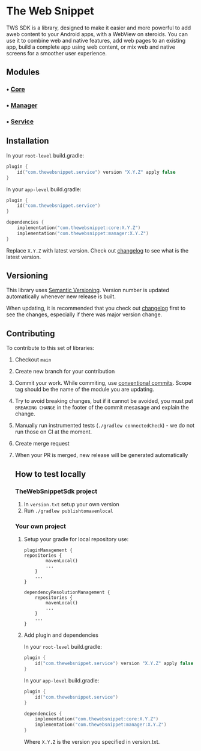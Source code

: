 # The Web Snippet

TWS SDK is a library, designed to make it easier and more powerful to add aweb content to your Android apps, with a WebView on
steroids.
You can use it to combine web and native features, add web pages to an existing app, build a complete app using web content,
or mix web and native screens for a smoother user experience.

## Modules

### • [Core](core/README.MD)
### • [Manager](manager/README.MD)

### • [Service](service/README.MD)

## Installation

In your `root-level` build.gradle:

```kotlin
plugin {
    id("com.thewebsnippet.service") version "X.Y.Z" apply false
}
```

In your `app-level` build.gradle:

```kotlin
plugin {
    id("com.thewebsnippet.service")
}

dependencies {
    implementation("com.thewebsnippet:core:X.Y.Z")
    implementation("com.thewebsnippet:manager:X.Y.Z")
}
```

Replace `X.Y.Z` with latest version. Check out [changelog](CHANGELOG.MD) to see what is the latest version.

## Versioning

This library uses [Semantic Versioning](https://semver.org/). Version number is updated automatically whenever new release is
built.

When updating, it is recommended that you check out [changelog](CHANGELOG.MD) first to see the changes, especially if there was
major version change.

## Contributing

To contribute to this set of libraries:

1. Checkout `main`
2. Create new branch for your contribution
3. Commit your work. While commiting, use [conventional commits](https://www.conventionalcommits.org/en/v1.0.0/). Scope tag should
   be the name of the module you are updating.
4. Try to avoid breaking changes, but if it cannot be avoided, you must put `BREAKING CHANGE` in the footer of the commit mesasage
   and explain the change.
5. Manually run instrumented tests (`./gradlew connectedCheck`) - we do not run those on CI at the moment.
6. Create merge request
7. When your PR is merged, new release will be generated automatically

   ## How to test locally

   ### TheWebSnippetSdk project

    1. In `version.txt` setup your own version
    2. Run `./gradlew publishtomavenlocal`

   ### Your own project

    1. Setup your gradle for local repository use:

        ```
        pluginManagement {
        repositories {
                mavenLocal()
                ...
            }
            ...
        }

        dependencyResolutionManagement {
            repositories {
                mavenLocal()
                ...
            }
            ...
        }
        ```

    2. Add plugin and dependencies

       In your `root-level` build.gradle:
        ```kotlin
        plugin {
            id("com.thewebsnippet.service") version "X.Y.Z" apply false
        }
        ```

       In your `app-level` build.gradle:
        ```kotlin
        plugin {
            id("com.thewebsnippet.service")
        }

        dependencies {
            implementation("com.thewebsnippet:core:X.Y.Z")
            implementation("com.thewebsnippet:manager:X.Y.Z")
        }
        ```
       Where `X.Y.Z` is the version you specified in version.txt.
